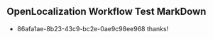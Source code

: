 ## OpenLocalization Workflow Test MarkDown
* 86afa1ae-8b23-43c9-bc2e-0ae9c98ee968 thanks!

<!--HONumber=Aug16_HO4-->


